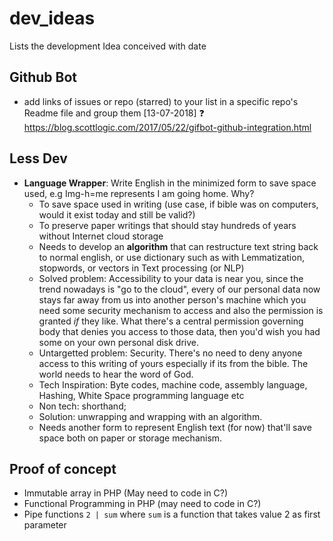 # dev_ideas
Lists the development Idea conceived with date

## Github Bot
- add links of issues or repo (starred) to your list in a specific repo's Readme file and group them [13-07-2018] :question:
    https://blog.scottlogic.com/2017/05/22/gifbot-github-integration.html

## Less Dev
- **Language Wrapper**: Write English in the minimized form to save space used, e.g Img-h=me represents I am going home. Why?
  - To save space used in writing (use case, if bible was on computers, would it exist today and still be valid?)
  - To preserve paper writings that should stay hundreds of years without Internet cloud storage
  - Needs to develop an **algorithm** that can restructure text string back to normal english, or use dictionary such as with Lemmatization, stopwords, or vectors in Text processing (or NLP)
  - Solved problem: Accessibility to your data is near you, since the trend nowadays is "go to the cloud", every of our personal data now stays far away from us into another person's machine which you need some security mechanism to access and also the permission is granted _if_ they like. What there's a central permission governing body that denies you access to those data, then you'd wish you had some on your own personal disk drive.
  - Untargetted problem: Security. There's no need to deny anyone access to this writing of yours especially if its from the bible. The world needs to hear the word of God.
  - Tech Inspiration: Byte codes, machine code, assembly language, Hashing, White Space programming language etc 
  - Non tech: shorthand;
  - Solution: unwrapping and wrapping with an algorithm.
  - Needs another form to represent English text (for now) that'll save space both on paper or storage mechanism.
  
## Proof of concept

- Immutable array in PHP (May need to code in C?)
- Functional Programming in PHP (may need to code in C?)
- Pipe functions `2 | sum` where `sum` is a function that takes value 2 as first parameter
